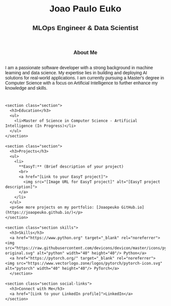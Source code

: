 <!DOCTYPE html>
<html lang="en">
<head>
  <meta charset="UTF-8">
  <meta name="viewport" content="width=device-width, initial-scale=1.0">
  <title>Joao Paulo Euko | MLOps Engineer & Data Scientist</title>
  <style>
    /* Add your CSS styles here to customize colors, spacing, etc.  */
    body {
      font-family: sans-serif;
      margin: 1.5rem;
    }
    h1, h2, h3 {
      margin: 1rem 0;
    }
    .section {
      display: flex;
      flex-direction: column;
      align-items: center;
      margin-bottom: 1.5rem;
    }
    .section img {
      width: 200px;
      /* Adjust image width as needed */
    }
    .skills {
      display: flex;
      flex-wrap: wrap;
      justify-content: center;
    }
    .skills a {
      margin: 0.5rem;
    }
    .social-links {
      display: flex;
      justify-content: center;
    }
    .social-links a {
      margin: 0 1rem;
    }
  </style>
</head>
<body>
  <header class="section">
    <h1>Joao Paulo Euko</h1>
    <h2>MLOps Engineer & Data Scientist</h2>
  </header>

  <main>
    <section class="section">
      <h3>About Me</h3>
      <p>I am a passionate software developer with a strong background in machine learning and data science. My expertise lies in building and deploying AI solutions for real-world applications. I am currently pursuing a Master's degree in Computer Science with a focus on Artificial Intelligence to further enhance my knowledge and skills.</p>
    </section>

    <section class="section">
      <h3>Education</h3>
      <ul>
        <li>Master of Science in Computer Science - Artificial Intelligence (In Progress)</li>
      </ul>
    </section>

    <section class="section">
      <h3>Projects</h3>
      <ul>
        <li>
          **EasyT:** (Brief description of your project)
          <br>
          <a href="[Link to your EasyT project]">
            <img src="[Image URL for EasyT project]" alt="[EasyT project description]">
          </a>
        </li>
      </ul>
      <p>See more projects on my portfolio: [Joaopeuko GitHub.io](https://joaopeuko.github.io/)</p>
    </section>

    <section class="section skills">
      <h3>Skills</h3>
      <a href="https://www.python.org" target="_blank" rel="noreferrer"> <img src="https://raw.githubusercontent.com/devicons/devicon/master/icons/python/python-original.svg" alt="python" width="40" height="40"/> Python</a>
      <a href="https://pytorch.org/" target="_blank" rel="noreferrer"> <img src="https://www.vectorlogo.zone/logos/pytorch/pytorch-icon.svg" alt="pytorch" width="40" height="40"/> PyTorch</a>
      </section>

    <section class="section social-links">
      <h3>Connect with Me</h3>
      <a href="[Link to your LinkedIn profile]">LinkedIn</a>
    </section>
  </main>

  <footer>
    </footer>
</body>
</html>
